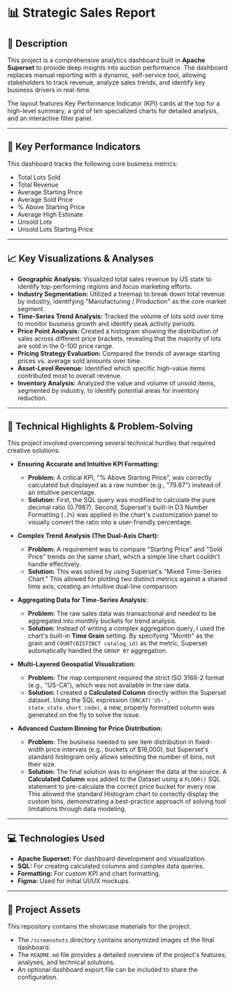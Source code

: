 # 📊 Strategic Sales Report

## 📖 Description
This project is a comprehensive analytics dashboard built in **Apache Superset** to provide deep insights into auction performance. The dashboard replaces manual reporting with a dynamic, self-service tool, allowing stakeholders to track revenue, analyze sales trends, and identify key business drivers in real-time.

The layout features Key Performance Indicator (KPI) cards at the top for a high-level summary, a grid of ten specialized charts for detailed analysis, and an interactive filter panel.

---

## 🔑 Key Performance Indicators
This dashboard tracks the following core business metrics:
* Total Lots Sold
* Total Revenue
* Average Starting Price
* Average Sold Price
* % Above Starting Price
* Average High Estimate
* Unsold Lots
* Unsold Lots Starting Price

---

## 📈 Key Visualizations & Analyses
* **Geographic Analysis:** Visualized total sales revenue by US state to identify top-performing regions and focus marketing efforts.
* **Industry Segmentation:** Utilized a treemap to break down total revenue by industry, identifying "Manufacturing / Production" as the core market segment.
* **Time-Series Trend Analysis:** Tracked the volume of lots sold over time to monitor business growth and identify peak activity periods.
* **Price Point Analysis:** Created a histogram showing the distribution of sales across different price brackets, revealing that the majority of lots are sold in the 0-100 price range.
* **Pricing Strategy Evaluation:** Compared the trends of average starting prices vs. average sold amounts over time.
* **Asset-Level Revenue:** Identified which specific high-value items contributed most to overall revenue.
* **Inventory Analysis:** Analyzed the value and volume of unsold items, segmented by industry, to identify potential areas for inventory reduction.

---

## 🔧 Technical Highlights & Problem-Solving
This project involved overcoming several technical hurdles that required creative solutions:

* **Ensuring Accurate and Intuitive KPI Formatting:**
    * **Problem:** A critical KPI, "% Above Starting Price", was correctly calculated but displayed as a raw number (e.g., "79.87") instead of an intuitive percentage.
    * **Solution:** First, the SQL query was modified to calculate the pure decimal ratio (0.7987). Second, Superset's built-in D3 Number Formatting (`.2%`) was applied in the chart's customization panel to visually convert the ratio into a user-friendly percentage.

* **Complex Trend Analysis (The Dual-Axis Chart):**
    * **Problem:** A requirement was to compare "Starting Price" and "Sold Price" trends on the same chart, which a simple line chart couldn't handle effectively.
    * **Solution:** This was solved by using Superset's "Mixed Time-Series Chart." This allowed for plotting two distinct metrics against a shared time axis, creating an intuitive dual-line comparison.

* **Aggregating Data for Time-Series Analysis:**
    * **Problem:** The raw sales data was transactional and needed to be aggregated into monthly buckets for trend analysis.
    * **Solution:** Instead of writing a complex aggregation query, I used the chart's built-in **Time Grain** setting. By specifying "Month" as the grain and `COUNT(DISTINCT catalog_id)` as the metric, Superset automatically handled the `GROUP BY` aggregation.

* **Multi-Layered Geospatial Visualization:**
    * **Problem:** The map component required the strict ISO 3166-2 format (e.g., "US-CA"), which was not available in the raw data.
    * **Solution:** I created a **Calculated Column** directly within the Superset dataset. Using the SQL expression `CONCAT('US-', state_state_short_code)`, a new, properly formatted column was generated on the fly to solve the issue.

* **Advanced Custom Binning for Price Distribution:**
    * **Problem:** The business needed to see item distribution in fixed-width price intervals (e.g., buckets of $18,000), but Superset's standard histogram only allows selecting the number of bins, not their size.
    * **Solution:** The final solution was to engineer the data at the source. A **Calculated Column** was added to the Dataset using a `FLOOR()` SQL statement to pre-calculate the correct price bucket for every row. This allowed the standard Histogram chart to correctly display the custom bins, demonstrating a best-practice approach of solving tool limitations through data modeling.

---

## 💻 Technologies Used
* **Apache Superset:** For dashboard development and visualization.
* **SQL:** For creating calculated columns and complex data queries.
* **Formatting:** For custom KPI and chart formatting.
* **Figma:** Used for initial UI/UX mockups.

---

## 📂 Project Assets
This repository contains the showcase materials for the project.
* The `/screenshots` directory contains anonymized images of the final dashboard.
* The `README.md` file provides a detailed overview of the project's features, analyses, and technical solutions.
* An optional dashboard export file can be included to share the configuration.